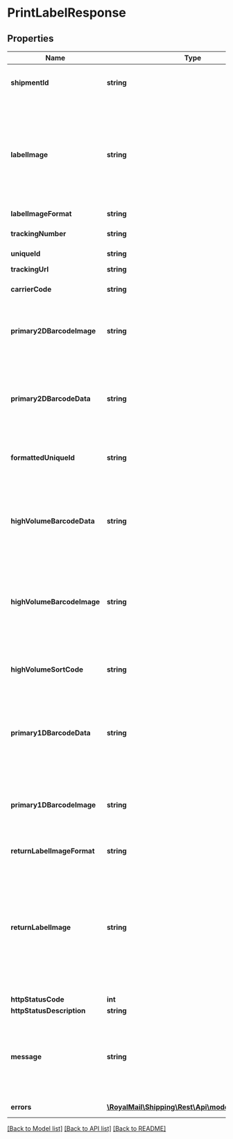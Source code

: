 # PrintLabelResponse

## Properties
Name | Type | Description | Notes
------------ | ------------- | ------------- | -------------
**shipmentId** | **string** | Shipment Id&lt;br /&gt;Tracking Number or Unique Id of the shipment involved. | [optional] 
**labelImage** | **string** | Label Image&lt;br /&gt;Depends on Label Image Format&lt;br /&gt;            &lt;br /&gt;**PDF**&lt;br /&gt;Base 64 encoded PDF&lt;br /&gt;            &lt;br /&gt;**PNG**&lt;br /&gt;Base 64 encoded PNG&lt;br /&gt;            &lt;br /&gt;**ZPL 300 / 203 dpi**&lt;br /&gt;Base 64 encoded PRN (text file)&lt;br /&gt;            &lt;br /&gt;**Data stream**&lt;br /&gt;Not Included | [optional] 
**labelImageFormat** | **string** | Label Image Format | [optional] 
**trackingNumber** | **string** | Shipment Tracking Number&lt;br /&gt;Final Mile carrier tracking number | [optional] 
**uniqueId** | **string** | Unique Shipment ID | [optional] 
**trackingUrl** | **string** | Tracking URL&lt;br /&gt;Final Mile Tracking, if available | [optional] 
**carrierCode** | **string** | Carrier Code&lt;br /&gt;The allocated carrier. | [optional] 
**primary2DBarcodeImage** | **string** | Primary 2D Barcode Image&lt;br /&gt;Only populated for Data Stream response.&lt;br /&gt;Base64 Encoded PNG Image of the 2D data matrix barcode. | [optional] 
**primary2DBarcodeData** | **string** | Primary 2D Barcode Data - Base 64 Encoded&lt;br /&gt;Only populated for Data Stream response.&lt;br /&gt;Data required to create your own 2D data matrix barcode. Please decode before use. | [optional] 
**formattedUniqueId** | **string** | Formatted Unique Id&lt;br /&gt;Only populated for Data Stream response.&lt;br /&gt;Label for 2D data matrix barcode. | [optional] 
**highVolumeBarcodeData** | **string** | High Volume Barcode Data&lt;br /&gt;Only populated for Data Stream response where the service requires the barcode on the label.&lt;br /&gt;Data required to create your own High Volume barcode. | [optional] 
**highVolumeBarcodeImage** | **string** | High Volume Barcode Image&lt;br /&gt;Only populated for Data Stream response where the service requires the barcode on the label.&lt;br /&gt;Base64 Encoded PNG Image of the High Volume barcode. | [optional] 
**highVolumeSortCode** | **string** | High Volume Sort Code&lt;br /&gt;Only populated for Data Stream response where the service requires the sort code on the label. | [optional] 
**primary1DBarcodeData** | **string** | Primary 1D Barcode Data&lt;br /&gt;Only populated for Data Stream response where the service requires the barcode on the label.&lt;br /&gt;Data required to create your own 1D barcode. | [optional] 
**primary1DBarcodeImage** | **string** | Primary 1D Barcode Image&lt;br /&gt;Only populated for Data Stream response where the service requires the barcode on the label.&lt;br /&gt;Base64 Encoded PNG Image of the 1D barcode. | [optional] 
**returnLabelImageFormat** | **string** | Return Label Image Format | [optional] 
**returnLabelImage** | **string** | Return Label Image&lt;br /&gt;Any return label that have been created as a result of the request and label option settings.&lt;br /&gt;Depends on ReturnLabelImageFormat.&lt;br /&gt;            &lt;br /&gt;**PDF**&lt;br /&gt;Base 64 encoded PDF&lt;br /&gt;            &lt;br /&gt;**PNG**&lt;br /&gt;Base 64 encoded PNG&lt;br /&gt;            &lt;br /&gt;**ZPL 300 / 203 dpi**&lt;br /&gt;Base 64 encoded PRN (text file) | [optional] 
**httpStatusCode** | **int** | HTTP Status Code | 
**httpStatusDescription** | **string** | HTTP Status Description | 
**message** | **string** | Message&lt;br /&gt;Successful response may include a success message.&lt;br /&gt;Failure responses will have general reason as to why. Further details may be contained in the list of errors. | [optional] 
**errors** | [**\RoyalMail\Shipping\Rest\Api\models\ErrorDetail[]**](ErrorDetail.md) | Errors&lt;br /&gt;Details about why a request failed. | [optional] 

[[Back to Model list]](../README.md#documentation-for-models) [[Back to API list]](../README.md#documentation-for-api-endpoints) [[Back to README]](../README.md)

